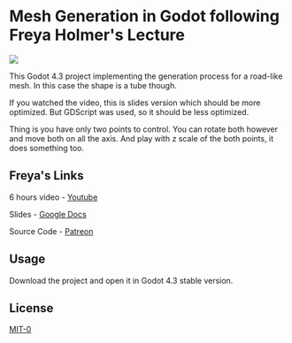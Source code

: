 # Mesh Generation in Godot following Freya Holmer's Lecture

![](https://github.com/fhgaha/tube_gen/blob/main/demonstration.gif)

This Godot 4.3 project implementing the generation process for a road-like mesh. In this case the shape is a tube though. 

If you watched the video, this is slides version which should be more optimized. But GDScript was used, so it should be less optimized.

Thing is you have only two points to control. You can rotate both however and move both on all the axis. And play with z scale of the both points, it does something too.

## Freya's Links

6 hours video - [Youtube](https://youtu.be/6xs0Saff940?si=2jMURMk2AhFFZdaQ)

Slides - [Google Docs](https://docs.google.com/presentation/d/10XjxscVrm5LprOmG-VB2DltVyQ_QygD26N6XC2iap2A)

Source Code - [Patreon](https://www.patreon.com/posts/29301827)

## Usage

Download the project and open it in Godot 4.3 stable version.

## License

[MIT-0](https://choosealicense.com/licenses/mit-0/)

